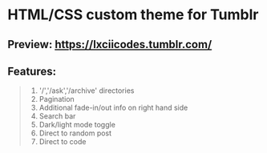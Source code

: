 # HTML/CSS custom theme for Tumblr
Preview: https://lxciicodes.tumblr.com/
---
## Features:
> 1. '/','/ask','/archive' directories
> 2. Pagination
> 3. Additional fade-in/out info on right hand side
> 4. Search bar
> 5. Dark/light mode toggle
> 6. Direct to random post
> 7. Direct to code
